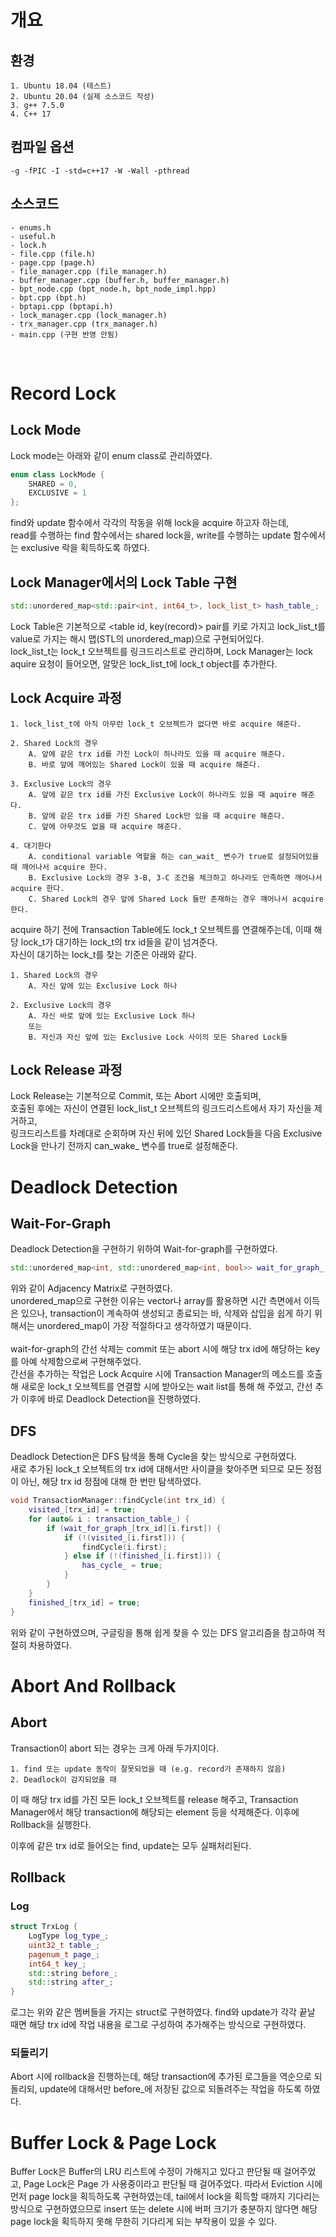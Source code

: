 # 개요

## 환경

```text
1. Ubuntu 18.04 (테스트)
2. Ubuntu 20.04 (실제 소스코드 작성)
3. g++ 7.5.0
4. C++ 17
```

## 컴파일 옵션

```text
-g -fPIC -I -std=c++17 -W -Wall -pthread
```

## 소스코드

```text
- enums.h
- useful.h
- lock.h
- file.cpp (file.h)
- page.cpp (page.h)
- file_manager.cpp (file_manager.h)
- buffer_manager.cpp (buffer.h, buffer_manager.h)
- bpt_node.cpp (bpt_node.h, bpt_node_impl.hpp)
- bpt.cpp (bpt.h)
- bptapi.cpp (bptapi.h)
- lock_manager.cpp (lock_manager.h)
- trx_manager.cpp (trx_manager.h)
- main.cpp (구현 반영 안됨)
```

</br>

# Record Lock

## Lock Mode

Lock mode는 아래와 같이 enum class로 관리하였다.

```c++
enum class LockMode {
    SHARED = 0,
    EXCLUSIVE = 1
};
```

find와 update 함수에서 각각의 작동을 위해 lock을 acquire 하고자 하는데,  
read를 수행하는 find 함수에서는 shared lock을, write를 수행하는 update 함수에서는 exclusive 락을 획득하도록 하였다.

## Lock Manager에서의 Lock Table 구현

```c++
std::unordered_map<std::pair<int, int64_t>, lock_list_t> hash_table_;
```

Lock Table은 기본적으로 <table id, key(record)> pair를 키로 가지고 lock_list_t를 value로 가지는 해시 맵(STL의 unordered_map)으로 구현되어있다.  
lock_list_t는 lock_t 오브젝트를 링크드리스트로 관리하며, Lock Manager는
lock aquire 요청이 들어오면, 알맞은 lock_list_t에 lock_t object를 추가한다.

## Lock Acquire 과정

```text
1. lock_list_t에 아직 아무런 lock_t 오브젝트가 없다면 바로 acquire 해준다.

2. Shared Lock의 경우 
    A. 앞에 같은 trx id를 가진 Lock이 하나라도 있을 때 acquire 해준다.
    B. 바로 앞에 깨어있는 Shared Lock이 있을 때 acquire 해준다.

3. Exclusive Lock의 경우
    A. 앞에 같은 trx id를 가진 Exclusive Lock이 하나라도 있을 때 aquire 해준다.
    B. 앞에 같은 trx id를 가진 Shared Lock만 있을 때 acquire 해준다.
    C. 앞에 아무것도 없을 때 acquire 해준다.

4. 대기한다
    A. conditional variable 역할을 하는 can_wait_ 변수가 true로 설정되어있을 때 깨어나서 acquire 한다.
    B. Exclusive Lock의 경우 3-B, 3-C 조건을 체크하고 하나라도 만족하면 깨어나서 acquire 한다.
    C. Shared Lock의 경우 앞에 Shared Lock 들만 존재하는 경우 꺠어나서 acquire 한다.
```

acquire 하기 전에 Transaction Table에도 lock_t 오브젝트를 연결해주는데, 이때 해당 lock_t가 대기하는 lock_t의 trx id들을 같이 넘겨준다.  
자신이 대기하는 lock_t를 찾는 기준은 아래와 같다.

```text
1. Shared Lock의 경우
    A. 자신 앞에 있는 Exclusive Lock 하나

2. Exclusive Lock의 경우
    A. 자신 바로 앞에 있는 Exclusive Lock 하나
    또는
    B. 자신과 자신 앞에 있는 Exclusive Lock 사이의 모든 Shared Lock들
```

## Lock Release 과정

Lock Release는 기본적으로 Commit, 또는 Abort 시에만 호출되며,  
호출된 후에는 자신이 연결된 lock_list_t 오브젝트의 링크드리스트에서 자기 자신을 제거하고,  
링크드리스트를 차례대로 순회하며 자신 뒤에 있던 Shared Lock들을 다음 Exclusive Lock을 만나기 전까지 can_wake_ 변수를 true로 설정해준다.

# Deadlock Detection

## Wait-For-Graph

Deadlock Detection을 구현하기 위하여 Wait-for-graph를 구현하였다.

```c++
std::unordered_map<int, std::unordered_map<int, bool>> wait_for_graph_;
```

위와 같이 Adjacency Matrix로 구현하였다.  
unordered_map으로 구현한 이유는 vector나 array를 활용하면 시간 측면에서 이득은 있으나, transaction이 계속하여 생성되고 종료되는 바, 삭제와 삽입을 쉽게 하기 위해서는 unordered_map이 가장 적절하다고 생각하였기 때문이다.
</br></br>
wait-for-graph의 간선 삭제는 commit 또는 abort 시에 해당 trx id에 해당하는 key를 아예 삭제함으로써 구현해주었다.  
간선을 추가하는 작업은 Lock Acquire 시에 Transaction Manager의 메소드를 호출해 새로운 lock_t 오브젝트를 연결할 시에 받아오는 wait list를 통해 해 주었고, 간선 추가 이후에 바로 Deadlock Detection을 진행하였다.

## DFS

Deadlock Detection은 DFS 탐색을 통해 Cycle을 찾는 방식으로 구현하였다.  
새로 추가된 lock_t 오브젝트의 trx id에 대해서만 사이클을 찾아주면 되므로 모든 정점이 아닌, 해당 trx id 정점에 대해 한 번만 탐색하였다.

```c++
void TransactionManager::findCycle(int trx_id) {
    visited_[trx_id] = true;
    for (auto& i : transaction_table_) {
        if (wait_for_graph_[trx_id][i.first]) {
            if (!(visited_[i.first])) {
                findCycle(i.first);
            } else if (!(finished_[i.first])) {
                has_cycle_ = true;
            }
        }
    }
    finished_[trx_id] = true;
}
```

위와 같이 구현하였으며, 구글링을 통해 쉽게 찾을 수 있는 DFS 알고리즘을 참고하여 적절히 차용하였다.  

# Abort And Rollback

## Abort

Transaction이 abort 되는 경우는 크게 아래 두가지이다.

```text
1. find 또는 update 동작이 잘못되었을 때 (e.g. record가 존재하지 않음)
2. Deadlock이 감지되었을 때
```

이 때 해당 trx id를 가진 모든 lock_t 오브젝트를 release 해주고, Transaction Manager에서 해당 transaction에 해당되는 element 등을 삭제해준다. 이후에 Rollback을 실행한다.

이후에 같은 trx id로 들어오는 find, update는 모두 실패처리된다.

## Rollback

### Log

```c++
struct TrxLog {
    LogType log_type_;
    uint32_t table_;
    pagenum_t page_;
    int64_t key_;
    std::string before_;
    std::string after_;
}
```

로그는 위와 같은 멤버들을 가지는 struct로 구현하였다. find와 update가 각각 끝날 때면 해당 trx id에 작업 내용을 로그로 구성하여 추가해주는 방식으로 구현하였다.

### 되돌리기

Abort 시에 rollback을 진행하는데, 해당 transaction에 추가된 로그들을 역순으로 되돌리되, update에 대해서만 before_에 저장된 값으로 되돌려주는 작업을 하도록 하였다.

# Buffer Lock & Page Lock

Buffer Lock은 Buffer의 LRU 리스트에 수정이 가해지고 있다고 판단될 때 걸어주었고, Page Lock은 Page 가 사용중이라고 판단될 때 걸어주었다. 따라서 Eviction 시에 먼저 page lock을 획득하도록 구현하였는데, tail에서 lock을 획득할 때까지 기다리는 방식으로 구현하였으므로 insert 또는 delete 시에 버퍼 크기가 충분하지 않다면 해당 page lock을 획득하지 못해 무한히 기다리게 되는 부작용이 있을 수 있다.
